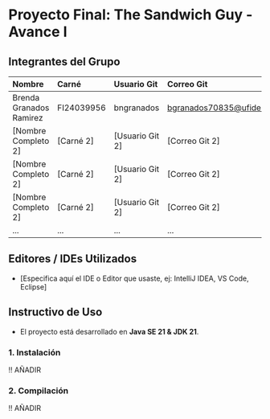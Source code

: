 # Proyecto Final: The Sandwich Guy  - Avance I

## Integrantes del Grupo
| Nombre | Carné | Usuario Git | Correo Git |
| :--- | :--- | :--- | :--- |
| Brenda Granados Ramirez | FI24039956 | bngranados | bgranados70835@ufide.ac.cr |
| [Nombre Completo 2] | [Carné 2] | [Usuario Git 2] | [Correo Git 2] |
| [Nombre Completo 2] | [Carné 2] | [Usuario Git 2] | [Correo Git 2] |
| [Nombre Completo 2] | [Carné 2] | [Usuario Git 2] | [Correo Git 2] |
| ... | ... | ... | ... |

## Editores / IDEs Utilizados
- [Especifica aquí el IDE o Editor que usaste, ej: IntelliJ IDEA, VS Code, Eclipse]

## Instructivo de Uso
- El proyecto está desarrollado en **Java SE 21 & JDK 21**.

### 1. Instalación
!! AÑADIR


### 2. Compilación
!! AÑADIR
